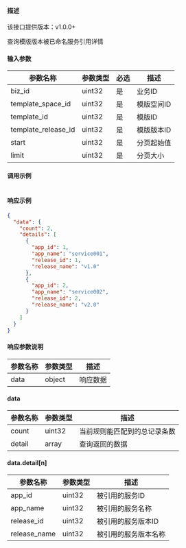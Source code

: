 #### 描述

该接口提供版本：v1.0.0+

查询模版版本被已命名服务引用详情

#### 输入参数

| 参数名称            | 参数类型 | 必选 | 描述       |
| ------------------- | -------- | ---- | ---------- |
| biz_id              | uint32   | 是   | 业务ID     |
| template_space_id   | uint32   | 是   | 模版空间ID |
| template_id         | uint32   | 是   | 模版ID     |
| template_release_id | uint32   | 是   | 模版版本ID |
| start               | uint32   | 是   | 分页起始值 |
| limit               | uint32   | 是   | 分页大小   |

#### 调用示例

```json

```

#### 响应示例

```json
{
  "data": {
    "count": 2,
    "details": [
      {
        "app_id": 1,
        "app_name": "service001",
        "release_id": 1,
        "release_name": "v1.0"
      },
      {
        "app_id": 2,
        "app_name": "service002",
        "release_id": 2,
        "release_name": "v2.0"        
      }
    ]
  }
}
```

#### 响应参数说明

| 参数名称 | 参数类型 | 描述     |
| -------- | -------- | -------- |
| data     | object   | 响应数据 |

#### data

| 参数名称 | 参数类型 | 描述                         |
| -------- | -------- | ---------------------------- |
| count    | uint32   | 当前规则能匹配到的总记录条数 |
| detail   | array    | 查询返回的数据               |

#### data.detail[n]

| 参数名称     | 参数类型 | 描述                 |
| ------------ | -------- | -------------------- |
| app_id       | uint32   | 被引用的服务ID       |
| app_name     | uint32   | 被引用的服务名称     |
| release_id   | uint32   | 被引用的服务版本ID   |
| release_name | uint32   | 被引用的服务版本名称 |

